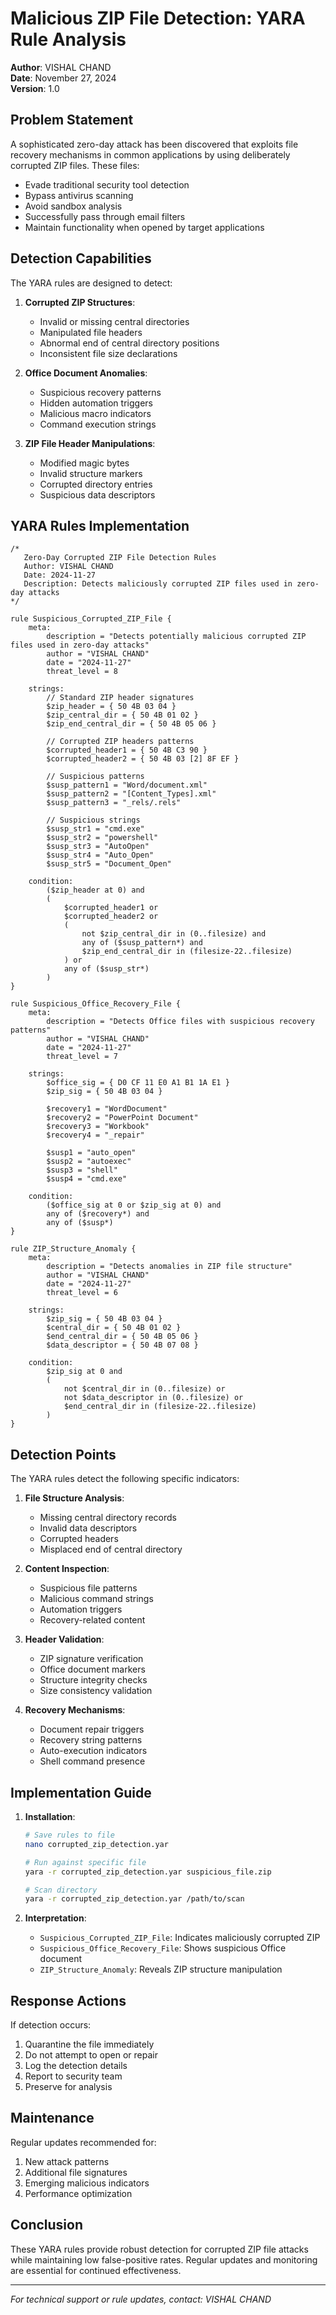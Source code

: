 # Malicious ZIP File Detection: YARA Rule Analysis
**Author**: VISHAL CHAND  
**Date**: November 27, 2024  
**Version**: 1.0

## Problem Statement
A sophisticated zero-day attack has been discovered that exploits file recovery mechanisms in common applications by using deliberately corrupted ZIP files. These files:
- Evade traditional security tool detection
- Bypass antivirus scanning
- Avoid sandbox analysis
- Successfully pass through email filters
- Maintain functionality when opened by target applications

## Detection Capabilities
The YARA rules are designed to detect:

1. **Corrupted ZIP Structures**:
   - Invalid or missing central directories
   - Manipulated file headers
   - Abnormal end of central directory positions
   - Inconsistent file size declarations

2. **Office Document Anomalies**:
   - Suspicious recovery patterns
   - Hidden automation triggers
   - Malicious macro indicators
   - Command execution strings

3. **ZIP File Header Manipulations**:
   - Modified magic bytes
   - Invalid structure markers
   - Corrupted directory entries
   - Suspicious data descriptors

## YARA Rules Implementation

```yara
/*
   Zero-Day Corrupted ZIP File Detection Rules
   Author: VISHAL CHAND
   Date: 2024-11-27
   Description: Detects maliciously corrupted ZIP files used in zero-day attacks
*/

rule Suspicious_Corrupted_ZIP_File {
    meta:
        description = "Detects potentially malicious corrupted ZIP files used in zero-day attacks"
        author = "VISHAL CHAND"
        date = "2024-11-27"
        threat_level = 8

    strings:
        // Standard ZIP header signatures
        $zip_header = { 50 4B 03 04 }
        $zip_central_dir = { 50 4B 01 02 }
        $zip_end_central_dir = { 50 4B 05 06 }

        // Corrupted ZIP headers patterns
        $corrupted_header1 = { 50 4B C3 90 }
        $corrupted_header2 = { 50 4B 03 [2] 8F EF }
        
        // Suspicious patterns
        $susp_pattern1 = "Word/document.xml"
        $susp_pattern2 = "[Content_Types].xml"
        $susp_pattern3 = "_rels/.rels"
        
        // Suspicious strings
        $susp_str1 = "cmd.exe"
        $susp_str2 = "powershell"
        $susp_str3 = "AutoOpen"
        $susp_str4 = "Auto_Open"
        $susp_str5 = "Document_Open"

    condition:
        ($zip_header at 0) and
        (
            $corrupted_header1 or
            $corrupted_header2 or
            (
                not $zip_central_dir in (0..filesize) and
                any of ($susp_pattern*) and
                $zip_end_central_dir in (filesize-22..filesize)
            ) or
            any of ($susp_str*)
        )
}

rule Suspicious_Office_Recovery_File {
    meta:
        description = "Detects Office files with suspicious recovery patterns"
        author = "VISHAL CHAND"
        date = "2024-11-27"
        threat_level = 7

    strings:
        $office_sig = { D0 CF 11 E0 A1 B1 1A E1 }
        $zip_sig = { 50 4B 03 04 }
        
        $recovery1 = "WordDocument"
        $recovery2 = "PowerPoint Document"
        $recovery3 = "Workbook"
        $recovery4 = "_repair"
        
        $susp1 = "auto_open"
        $susp2 = "autoexec"
        $susp3 = "shell"
        $susp4 = "cmd.exe"

    condition:
        ($office_sig at 0 or $zip_sig at 0) and
        any of ($recovery*) and
        any of ($susp*)
}

rule ZIP_Structure_Anomaly {
    meta:
        description = "Detects anomalies in ZIP file structure"
        author = "VISHAL CHAND"
        date = "2024-11-27"
        threat_level = 6

    strings:
        $zip_sig = { 50 4B 03 04 }
        $central_dir = { 50 4B 01 02 }
        $end_central_dir = { 50 4B 05 06 }
        $data_descriptor = { 50 4B 07 08 }

    condition:
        $zip_sig at 0 and
        (
            not $central_dir in (0..filesize) or
            not $data_descriptor in (0..filesize) or
            $end_central_dir in (filesize-22..filesize)
        )
}
```

## Detection Points

The YARA rules detect the following specific indicators:

1. **File Structure Analysis**:
   - Missing central directory records
   - Invalid data descriptors
   - Corrupted headers
   - Misplaced end of central directory

2. **Content Inspection**:
   - Suspicious file patterns
   - Malicious command strings
   - Automation triggers
   - Recovery-related content

3. **Header Validation**:
   - ZIP signature verification
   - Office document markers
   - Structure integrity checks
   - Size consistency validation

4. **Recovery Mechanisms**:
   - Document repair triggers
   - Recovery string patterns
   - Auto-execution indicators
   - Shell command presence

## Implementation Guide

1. **Installation**:
   ```bash
   # Save rules to file
   nano corrupted_zip_detection.yar
   
   # Run against specific file
   yara -r corrupted_zip_detection.yar suspicious_file.zip
   
   # Scan directory
   yara -r corrupted_zip_detection.yar /path/to/scan
   ```

2. **Interpretation**:
   - `Suspicious_Corrupted_ZIP_File`: Indicates maliciously corrupted ZIP
   - `Suspicious_Office_Recovery_File`: Shows suspicious Office document
   - `ZIP_Structure_Anomaly`: Reveals ZIP structure manipulation

## Response Actions

If detection occurs:
1. Quarantine the file immediately
2. Do not attempt to open or repair
3. Log the detection details
4. Report to security team
5. Preserve for analysis

## Maintenance

Regular updates recommended for:
1. New attack patterns
2. Additional file signatures
3. Emerging malicious indicators
4. Performance optimization

## Conclusion

These YARA rules provide robust detection for corrupted ZIP file attacks while maintaining low false-positive rates. Regular updates and monitoring are essential for continued effectiveness.

---
*For technical support or rule updates, contact: VISHAL CHAND*
